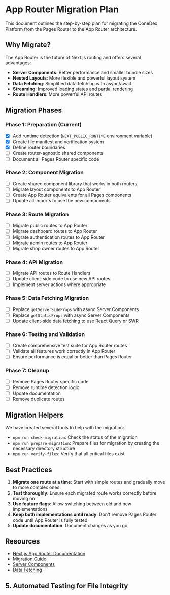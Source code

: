 # App Router Migration Plan

This document outlines the step-by-step plan for migrating the ConeDex Platform from the Pages Router to the App Router architecture.

## Why Migrate?

The App Router is the future of Next.js routing and offers several advantages:

- **Server Components**: Better performance and smaller bundle sizes
- **Nested Layouts**: More flexible and powerful layout system
- **Data Fetching**: Simplified data fetching with async/await
- **Streaming**: Improved loading states and partial rendering
- **Route Handlers**: More powerful API routes

## Migration Phases

### Phase 1: Preparation (Current)

- [x] Add runtime detection (`NEXT_PUBLIC_RUNTIME` environment variable)
- [x] Create file manifest and verification system
- [x] Define router boundaries
- [ ] Create router-agnostic shared components
- [ ] Document all Pages Router specific code

### Phase 2: Component Migration

- [ ] Create shared component library that works in both routers
- [ ] Migrate layout components to App Router
- [ ] Create App Router equivalents for all Pages components
- [ ] Update all imports to use the new components

### Phase 3: Route Migration

- [ ] Migrate public routes to App Router
- [ ] Migrate dashboard routes to App Router
- [ ] Migrate authentication routes to App Router
- [ ] Migrate admin routes to App Router
- [ ] Migrate shop owner routes to App Router

### Phase 4: API Migration

- [ ] Migrate API routes to Route Handlers
- [ ] Update client-side code to use new API routes
- [ ] Implement server actions where appropriate

### Phase 5: Data Fetching Migration

- [ ] Replace `getServerSideProps` with async Server Components
- [ ] Replace `getStaticProps` with async Server Components
- [ ] Update client-side data fetching to use React Query or SWR

### Phase 6: Testing and Validation

- [ ] Create comprehensive test suite for App Router routes
- [ ] Validate all features work correctly in App Router
- [ ] Ensure performance is equal or better than Pages Router

### Phase 7: Cleanup

- [ ] Remove Pages Router specific code
- [ ] Remove runtime detection logic
- [ ] Update documentation
- [ ] Remove duplicate routes

## Migration Helpers

We have created several tools to help with the migration:

- `npm run check-migration`: Check the status of the migration
- `npm run prepare-migration`: Prepare files for migration by creating the necessary directory structure
- `npm run verify-files`: Verify that all critical files exist

## Best Practices

1. **Migrate one route at a time**: Start with simple routes and gradually move to more complex ones
2. **Test thoroughly**: Ensure each migrated route works correctly before moving on
3. **Use feature flags**: Allow switching between old and new implementations
4. **Keep both implementations until ready**: Don't remove Pages Router code until App Router is fully tested
5. **Update documentation**: Document changes as you go

## Resources

- [Next.js App Router Documentation](https://nextjs.org/docs/app)
- [Migration Guide](https://nextjs.org/docs/app/building-your-application/upgrading/app-router-migration)
- [Server Components](https://nextjs.org/docs/app/building-your-application/rendering/server-components)
- [Data Fetching](https://nextjs.org/docs/app/building-your-application/data-fetching)
\`\`\`

## 5. Automated Testing for File Integrity
